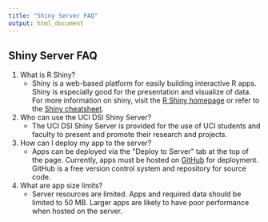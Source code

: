 ```yaml
---
title: "Shiny Server FAQ"
output: html_document
---
```


## Shiny Server FAQ

1. What is R Shiny?
    + Shiny is a web-based platform for easily building interactive R apps.  Shiny 
    is especially good for the presentation and visualize of data.  For more information 
    on shiny, visit the [R Shiny homepage](http://shiny.rstudio.com) or refer to 
    the [Shiny cheatsheet](http://shiny.rstudio.com/articles/cheatsheet.html).
2. Who can use the UCI DSI Shiny Server?
    + The UCI DSI Shiny Server is provided for the use of UCI students and faculty to 
    present and promote their research and projects.
3. How can I deploy my app to the server?
    + Apps can be deployed via the "Deploy to Server" tab at the top of the page.  Currently, 
    apps must be hosted on [GitHub](http://github.com) for deployment.  GitHub is a free 
    version control system and repository for source code.
4. What are app size limits?
    + Server resources are limited.  Apps and required data should be limited to 50 MB.  Larger 
    apps are likely to have poor performance when hosted on the server.


